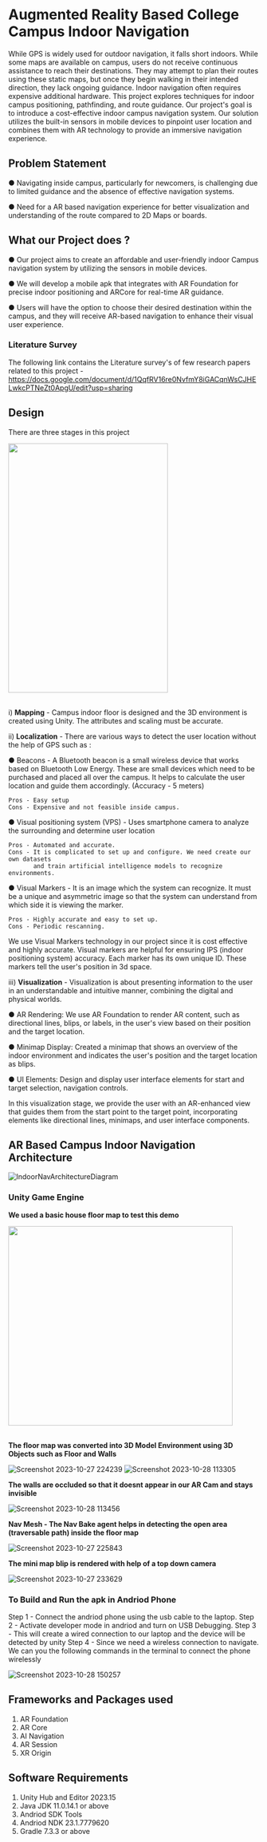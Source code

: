 
# Augmented Reality Based College Campus Indoor Navigation

While GPS is widely used for outdoor navigation, it falls short indoors. While some maps are available on campus, users do not receive continuous assistance to reach their destinations. They may attempt to plan their routes using these static maps, but once they begin walking in their intended direction, they lack ongoing guidance. Indoor navigation often requires expensive additional hardware. This project explores techniques for indoor campus
positioning, pathfinding, and route guidance. Our project's goal is to introduce a cost-effective indoor campus navigation system. Our solution utilizes the built-in sensors in mobile devices to pinpoint user location and combines them with AR technology to provide an immersive navigation experience.

## Problem Statement

● Navigating inside campus, particularly for
newcomers, is challenging due to limited guidance
and the absence of effective navigation systems.

● Need for a AR based navigation experience for
better visualization and understanding of the route
compared to 2D Maps or boards.

## What our Project does ?

● Our project aims to create an affordable and
user-friendly indoor Campus navigation system by
utilizing the sensors in mobile devices.

● We will develop a mobile apk that integrates with
AR Foundation for precise indoor positioning and
ARCore for real-time AR guidance.

● Users will have the option to choose their desired destination within the campus, and they will receive AR-based navigation to enhance their visual user experience.

### Literature Survey

The following link contains the Literature survey's of few research papers related to this project - 
https://docs.google.com/document/d/1QqfRV16re0NvfmY8iGACqnWsCJHELwkcPTNeZt0ApgU/edit?usp=sharing

## Design

There are three stages in this project

<img src="https://github.com/CapstoneProjectDSU/Augmented-Reality-Based-indoor-College-Campus-Navigation/assets/149241928/c36bd865-d831-4510-acfc-ed32a1ebc695" width="320" height="500">
<br></br>

i) **Mapping** - Campus indoor floor is designed and the 3D environment is created using Unity. The attributes and scaling must be accurate.

ii) **Localization** - There are various ways to detect the user location without the help of GPS such as :

● Beacons - A Bluetooth beacon is a small wireless device that works based on Bluetooth Low Energy. These are small devices which need to be purchased and placed all over the campus. It helps to calculate the user location and guide them accordingly. (Accuracy - 5 meters)

    Pros - Easy setup
    Cons - Expensive and not feasible inside campus.

● Visual positioning system (VPS) - Uses smartphone camera to analyze the surrounding and determine user location

    Pros - Automated and accurate.
    Cons - It is complicated to set up and configure. We need create our own datasets 
           and train artificial intelligence models to recognize environments.

● Visual Markers - It is an image which the system can recognize. It must be a unique and asymmetric image so that the system can understand from which side it is viewing the marker.

    Pros - Highly accurate and easy to set up.
    Cons - Periodic rescanning.

We use Visual Markers technology in our project since it is cost effective and highly accurate. 
Visual markers are helpful for ensuring IPS (indoor positioning system) accuracy. Each marker has its own unique ID. These markers tell the user's position in 3d space.

iii) **Visualization** - Visualization is about presenting information to the user in an understandable and intuitive manner, combining the digital and physical worlds.

● AR Rendering: We use AR Foundation to render AR content, such as directional lines, blips, or labels, in the user's view based on their position and the target location.

● Minimap Display: Created a minimap that shows an overview of the indoor environment and indicates the user's position and the target location as blips.

● UI Elements: Design and display user interface elements for start and target selection, navigation controls.

In this visualization stage, we provide the user with an AR-enhanced view that guides them from the start point to the target point, incorporating elements like directional lines, minimaps, and user interface components.

## AR Based Campus Indoor Navigation Architecture 

![IndoorNavArchitectureDiagram](https://github.com/CapstoneProjectDSU/Augmented-Reality-Based-indoor-College-Campus-Navigation/assets/149241928/a9fd980d-4d0f-4649-a1ea-e2a14903ccd3)

### Unity Game Engine

**We used a basic house floor map to test this demo**

<img src="https://github.com/DSU-cst/AR-Based-Indoor-College-Campus-Navigation/assets/149241928/b0866778-be36-44a7-b839-dc69e6c674b6" width="450" height="400">
<br></br>

**The floor map was converted into 3D Model Environment using 3D Objects such as Floor and Walls**

![Screenshot 2023-10-27 224239](https://github.com/DSU-cst/AR-Based-Indoor-College-Campus-Navigation/assets/149241928/3b66a038-0c60-4a0f-9fb0-5da26f72f8ec)
![Screenshot 2023-10-28 113305](https://github.com/DSU-cst/AR-Based-Indoor-College-Campus-Navigation/assets/149241928/1c196c1c-ad61-4f48-b564-453f12593901)


**The walls are occluded so that it doesnt appear in our AR Cam and stays invisible**

![Screenshot 2023-10-28 113456](https://github.com/DSU-cst/AR-Based-Indoor-College-Campus-Navigation/assets/149241928/3c1015c7-afd3-462b-a207-9dfe4ee46acc)


**Nav Mesh - The Nav Bake agent helps in detecting the open area (traversable path) inside the floor map**

![Screenshot 2023-10-27 225843](https://github.com/DSU-cst/AR-Based-Indoor-College-Campus-Navigation/assets/149241928/ebcde5a8-5e2b-4cda-ad89-7e3713bef0e5)

**The mini map blip is rendered with help of a top down camera**

![Screenshot 2023-10-27 233629](https://github.com/DSU-cst/AR-Based-Indoor-College-Campus-Navigation/assets/149241928/9f22070e-b1d7-4c1b-9ffc-17b5510531c3)

### To Build and Run the apk in Andriod Phone

Step 1 - Connect the andriod phone using the usb cable to the laptop.
Step 2 - Activate developer mode in andriod and turn on USB Debugging.
Step 3 - This will create a wired connection to our laptop and the device will be detected by unity
Step 4 - Since we need a wireless connection to navigate. We can you the following commands in the terminal to connect the phone wirelessly

![Screenshot 2023-10-28 150257](https://github.com/DSU-cst/AR-Based-Indoor-College-Campus-Navigation/assets/149241928/f5db0749-baf8-4826-882d-41400d19da4c)

## Frameworks and Packages used 

1. AR Foundation
2. AR Core
3. AI Navigation
4. AR Session
5. XR Origin

## Software Requirements

1. Unity Hub and Editor 2023.15
2. Java JDK 11.0.14.1 or above
3. Andriod SDK Tools
4. Andriod NDK 23.1.7779620
5. Gradle 7.3.3 or above




